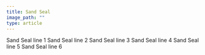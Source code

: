 ```yaml
---
title: Sand Seal
image_path: ""
type: article
---
```

Sand Seal line 1
Sand Seal line 2
Sand Seal line 3
Sand Seal line 4
Sand Seal line 5
Sand Seal line 6
